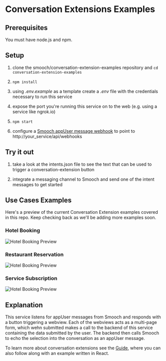 # Conversation Extensions Examples

## Prerequisites

You must have node.js and npm.

## Setup

1. clone the smooch/conversation-extension-examples repository and `cd conversation-extension-examples`

2. `npm install`

3. using _.env.example_ as a template create a _.env_ file with the credentials necessary to run this service

4. expose the port you're running this service on to the web (e.g. using a service like ngrok.io)

5. `npm start`

6. configure a [Smooch appUser message webhook](https://app.smooch.io/integrations/webhook) to point to http://your_service/api/webhooks

## Try it out

1. take a look at the intents.json file to see the text that can be used to trigger a conversation-extension button

2. integrate a messaging channel to Smooch and send one of the intent messages to get started

## Use Cases Examples

Here's a preview of the current Conversation Extension examples covered in this repo. Keep checking back as we'll be adding more examples soon.

### Hotel Booking
![Hotel Booking Preview](https://smooch.io/static_assets/images/shared/hotel-booking-preview.jpg)

### Restaurant Reservation
![Hotel Booking Preview](https://smooch.io/static_assets/images/shared/restaurant-reservation-preview.jpg)

### Service Subscription
![Hotel Booking Preview](https://smooch.io/static_assets/images/shared/service-subscription-preview.jpg)

## Explanation

This service listens for appUser messages from Smooch and responds with a button triggering a webview. Each of the webviews acts as a multi-page form, which wehn submitted makes a call to the backend of this service containing the data submitted by the user. The backend then calls Smooch to echo the selection into the conversation as an appUser message.

To learn more about conversation extensions see the [Guide](https://docs.smooch.io/guide/conversation-extensions/), where you can also follow along with an example written in React.
